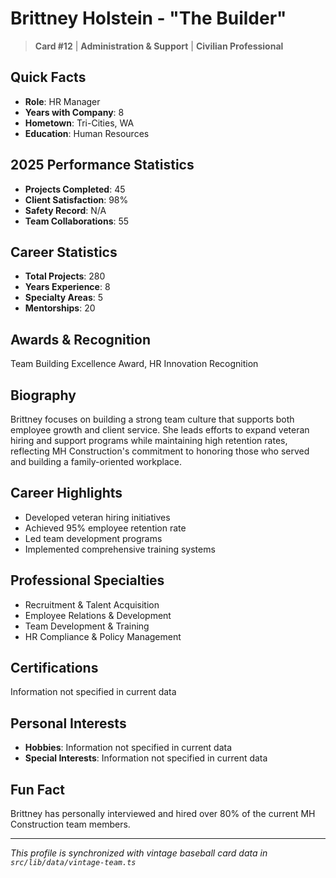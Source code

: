 # Brittney Holstein - "The Builder"

> **Card #12** | **Administration & Support** | **Civilian Professional**

## Quick Facts

- **Role**: HR Manager
- **Years with Company**: 8
- **Hometown**: Tri-Cities, WA
- **Education**: Human Resources

## 2025 Performance Statistics

- **Projects Completed**: 45
- **Client Satisfaction**: 98%
- **Safety Record**: N/A
- **Team Collaborations**: 55

## Career Statistics

- **Total Projects**: 280
- **Years Experience**: 8
- **Specialty Areas**: 5
- **Mentorships**: 20

## Awards & Recognition

Team Building Excellence Award, HR Innovation Recognition

## Biography

Brittney focuses on building a strong team culture that supports both employee growth and client service. She leads efforts to expand veteran hiring and support programs while maintaining high retention rates, reflecting MH Construction's commitment to honoring those who served and building a family-oriented workplace.

## Career Highlights

- Developed veteran hiring initiatives
- Achieved 95% employee retention rate
- Led team development programs
- Implemented comprehensive training systems

## Professional Specialties

- Recruitment & Talent Acquisition
- Employee Relations & Development
- Team Development & Training
- HR Compliance & Policy Management

## Certifications

Information not specified in current data

## Personal Interests

- **Hobbies**: Information not specified in current data
- **Special Interests**: Information not specified in current data

## Fun Fact

Brittney has personally interviewed and hired over 80% of the current MH Construction team members.

---

*This profile is synchronized with vintage baseball card data in `src/lib/data/vintage-team.ts`*
